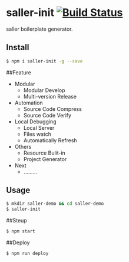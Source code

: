 # saller-init  [![Build Status](https://travis-ci.org/Wooleners/saller-init.svg?branch=master)](https://travis-ci.org/Wooleners/saller-init)
saller boilerplate generator.


## Install

```bash
$ npm i saller-init -g --save
```

##Feature

- Modular
    -  Modular Develop
    -  Multi-version Release
- Automation
    -  Source Code Compress
    -  Source Code Verify
- Local Debugging
    -  Local Server
    -  Files watch
    -  Automatically Refresh
- Others
    -  Resource Bulit-in
    -  Project Generator
- Next
   -   .........

## Usage

```bash
$ mkdir saller-demo && cd saller-demo
$ saller-init
```
##Steup

```bash
$ npm start
```

##Deploy

```bash
$ npm run deploy
```
